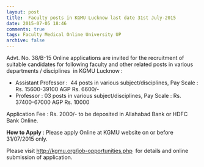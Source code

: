 ```yaml
---
layout: post
title:  Faculty posts in KGMU Lucknow last date 31st July-2015
date: 2015-07-05 18:46
comments: true
tags: Faculty Medical Online University UP
archive: false
---
```

Advt. No. 38/B-15 Online applications are invited for the recruitment of suitable candidates for following faculty and other related posts in various departments / disciplines  in KGMU Lucknow :     

- Assistant Professor :  44 posts in various subject/disciplines, Pay Scale : Rs. 15600-39100 AGP Rs. 6600/-
- Professor : 03 posts in various subject/disciplines, Pay Scale : Rs. 37400-67000 AGP Rs. 10000  

Application Fee : Rs. 2000/- to be deposited in Allahabad Bank or HDFC Bank Online.     


**How to Apply** : Please apply Online at KGMU website on or before 31/07/2015 only.     

Please visit <http://kgmu.org/job-opportunities.php>  for details and online submission of application.
